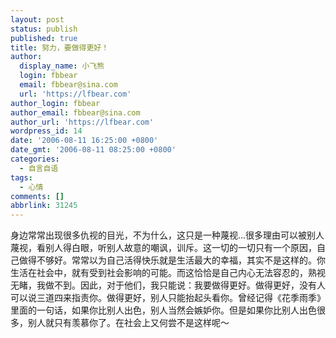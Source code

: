```yaml
---
layout: post
status: publish
published: true
title: 努力，要做得更好！
author:
  display_name: 小飞熊
  login: fbbear
  email: fbbear@sina.com
  url: 'https://lfbear.com'
author_login: fbbear
author_email: fbbear@sina.com
author_url: 'https://lfbear.com'
wordpress_id: 14
date: '2006-08-11 16:25:00 +0800'
date_gmt: '2006-08-11 08:25:00 +0800'
categories:
  - 自言自语
tags:
  - 心情
comments: []
abbrlink: 31245
---
```

<p>身边常常出现很多仇视的目光，不为什么，这只是一种蔑视&hellip;很多理由可以被别人蔑视，看别人得白眼，听别人故意的嘲讽，训斥。这一切的一切只有一个原因，自己做得不够好。常常以为自己活得快乐就是生活最大的幸福，其实不是这样的。你生活在社会中，就有受到社会影响的可能。而这恰恰是自己内心无法容忍的，熟视无睹，我做不到。因此，对于他们，我只能说：我要做得更好。做得更好，没有人可以说三道四来指责你。做得更好，别人只能抬起头看你。曾经记得《花季雨季》里面的一句话，如果你比别人出色，别人当然会嫉妒你。但是如果你比别人出色很多，别人就只有羡慕你了。在社会上又何尝不是这样呢～</p>
